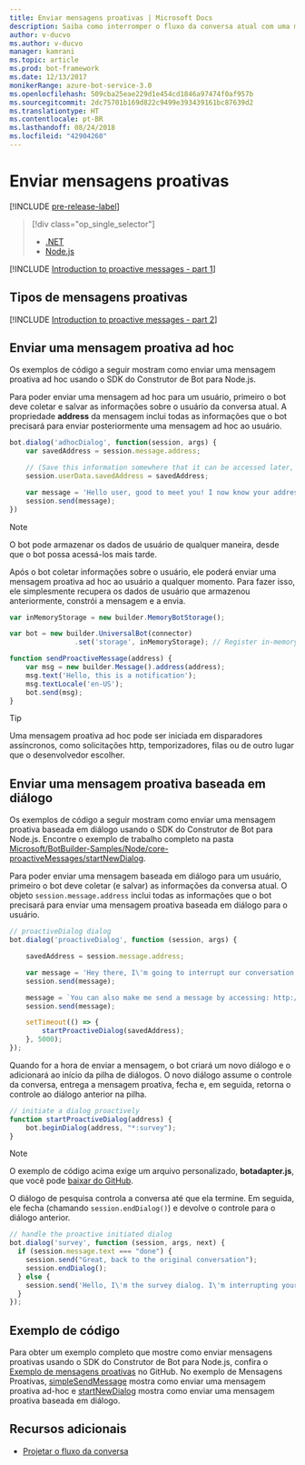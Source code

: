 ```yaml
---
title: Enviar mensagens proativas | Microsoft Docs
description: Saiba como interromper o fluxo da conversa atual com uma mensagem proativa usando o SDK do Construtor de Bot para Node.js
author: v-ducvo
ms.author: v-ducvo
manager: kamrani
ms.topic: article
ms.prod: bot-framework
ms.date: 12/13/2017
monikerRange: azure-bot-service-3.0
ms.openlocfilehash: 509cba25eae229d1e454cd1846a97474f0af957b
ms.sourcegitcommit: 2dc75701b169d822c9499e393439161bc87639d2
ms.translationtype: HT
ms.contentlocale: pt-BR
ms.lasthandoff: 08/24/2018
ms.locfileid: "42904260"
---
```

# <a name="send-proactive-messages"></a>Enviar mensagens proativas
[!INCLUDE [pre-release-label](../includes/pre-release-label-v3.md)]

> [!div class="op_single_selector"]
> - [.NET](../dotnet/bot-builder-dotnet-proactive-messages.md)
> - [Node.js](../nodejs/bot-builder-nodejs-proactive-messages.md)

[!INCLUDE [Introduction to proactive messages - part 1](../includes/snippet-proactive-messages-intro-1.md)]

## <a name="types-of-proactive-messages"></a>Tipos de mensagens proativas

[!INCLUDE [Introduction to proactive messages - part 2](../includes/snippet-proactive-messages-intro-2.md)]

## <a name="send-an-ad-hoc-proactive-message"></a>Enviar uma mensagem proativa ad hoc

Os exemplos de código a seguir mostram como enviar uma mensagem proativa ad hoc usando o SDK do Construtor de Bot para Node.js.

Para poder enviar uma mensagem ad hoc para um usuário, primeiro o bot deve coletar e salvar as informações sobre o usuário da conversa atual. A propriedade **address** da mensagem inclui todas as informações que o bot precisará para enviar posteriormente uma mensagem ad hoc ao usuário. 

```javascript
bot.dialog('adhocDialog', function(session, args) {
    var savedAddress = session.message.address;

    // (Save this information somewhere that it can be accessed later, such as in a database, or session.userData)
    session.userData.savedAddress = savedAddress;

    var message = 'Hello user, good to meet you! I now know your address and can send you notifications in the future.';
    session.send(message);
})
```

> [!NOTE]
> O bot pode armazenar os dados de usuário de qualquer maneira, desde que o bot possa acessá-los mais tarde.

Após o bot coletar informações sobre o usuário, ele poderá enviar uma mensagem proativa ad hoc ao usuário a qualquer momento. Para fazer isso, ele simplesmente recupera os dados de usuário que armazenou anteriormente, constrói a mensagem e a envia.

```javascript
var inMemoryStorage = new builder.MemoryBotStorage();

var bot = new builder.UniversalBot(connector)
                .set('storage', inMemoryStorage); // Register in-memory storage 

function sendProactiveMessage(address) {
    var msg = new builder.Message().address(address);
    msg.text('Hello, this is a notification');
    msg.textLocale('en-US');
    bot.send(msg);
}
```

> [!TIP]
> Uma mensagem proativa ad hoc pode ser iniciada em disparadores assíncronos, como solicitações http, temporizadores, filas ou de outro lugar que o desenvolvedor escolher.

## <a name="send-a-dialog-based-proactive-message"></a>Enviar uma mensagem proativa baseada em diálogo

Os exemplos de código a seguir mostram como enviar uma mensagem proativa baseada em diálogo usando o SDK do Construtor de Bot para Node.js. Encontre o exemplo de trabalho completo na pasta [Microsoft/BotBuilder-Samples/Node/core-proactiveMessages/startNewDialog](https://github.com/Microsoft/BotBuilder-Samples/tree/master/Node/core-proactiveMessages/startNewDialog).

Para poder enviar uma mensagem baseada em diálogo para um usuário, primeiro o bot deve coletar (e salvar) as informações da conversa atual. O objeto `session.message.address` inclui todas as informações que o bot precisará para enviar uma mensagem proativa baseada em diálogo para o usuário. 

```javascript
// proactiveDialog dialog
bot.dialog('proactiveDialog', function (session, args) {

    savedAddress = session.message.address;

    var message = 'Hey there, I\'m going to interrupt our conversation and start a survey in five seconds...';
    session.send(message);

    message = `You can also make me send a message by accessing: http://localhost:${server.address().port}/api/CustomWebApi`;
    session.send(message);

    setTimeout(() => {
        startProactiveDialog(savedAddress);
    }, 5000);
});
```

Quando for a hora de enviar a mensagem, o bot criará um novo diálogo e o adicionará ao início da pilha de diálogos. O novo diálogo assume o controle da conversa, entrega a mensagem proativa, fecha e, em seguida, retorna o controle ao diálogo anterior na pilha. 

```javascript
// initiate a dialog proactively 
function startProactiveDialog(address) {
    bot.beginDialog(address, "*:survey");
}
```

> [!NOTE]
> O exemplo de código acima exige um arquivo personalizado, **botadapter.js**, que você pode [baixar do GitHub](https://github.com/Microsoft/BotBuilder-Samples/blob/master/Node/core-proactiveMessages/startNewDialog/botadapter.js).

O diálogo de pesquisa controla a conversa até que ela termine. Em seguida, ele fecha (chamando `session.endDialog()`) e devolve o controle para o diálogo anterior. 


```javascript
// handle the proactive initiated dialog
bot.dialog('survey', function (session, args, next) {
  if (session.message.text === "done") {
    session.send("Great, back to the original conversation");
    session.endDialog();
  } else {
    session.send('Hello, I\'m the survey dialog. I\'m interrupting your conversation to ask you a question. Type "done" to resume');
  }
});
```

## <a name="sample-code"></a>Exemplo de código

Para obter um exemplo completo que mostre como enviar mensagens proativas usando o SDK do Construtor de Bot para Node.js, confira o <a href="https://github.com/Microsoft/BotBuilder-Samples/tree/master/Node/core-proactiveMessages" target="_blank">Exemplo de mensagens proativas</a> no GitHub. No exemplo de Mensagens Proativas, <a href="https://github.com/Microsoft/BotBuilder-Samples/tree/master/Node/core-proactiveMessages/simpleSendMessage" target="_blank">simpleSendMessage</a> mostra como enviar uma mensagem proativa ad-hoc e <a href="https://github.com/Microsoft/BotBuilder-Samples/tree/master/Node/core-proactiveMessages/startNewDialog" target="_blank">startNewDialog</a> mostra como enviar uma mensagem proativa baseada em diálogo.

## <a name="additional-resources"></a>Recursos adicionais

- [Projetar o fluxo da conversa](../bot-service-design-conversation-flow.md)
